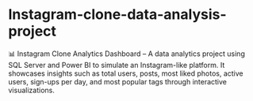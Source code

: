 # Instagram-clone-data-analysis-project
📊 Instagram Clone Analytics Dashboard – A data analytics project using SQL Server and Power BI to simulate an Instagram-like platform. It showcases insights such as total users, posts, most liked photos, active users, sign-ups per day, and most popular tags through interactive visualizations.
